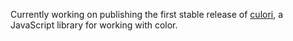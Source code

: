 Currently working on publishing the first stable release of [culori](https://github.com/Evercoder/culori), a JavaScript library for working with color.
